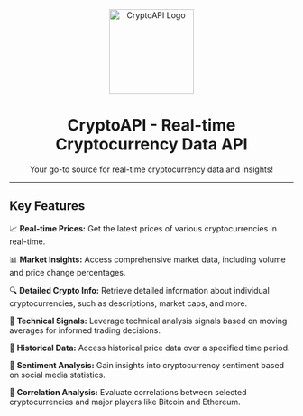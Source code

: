 <div align="center">
  <img src="https://i.postimg.cc/sxSwpCwX/api.png" alt="CryptoAPI Logo" width="150">
  <h1>CryptoAPI - Real-time Cryptocurrency Data API</h1>
  <p>Your go-to source for real-time cryptocurrency data and insights!</p>
</div>

---

## Key Features

📈 **Real-time Prices:** Get the latest prices of various cryptocurrencies in real-time.

📊 **Market Insights:** Access comprehensive market data, including volume and price change percentages.

🔍 **Detailed Crypto Info:** Retrieve detailed information about individual cryptocurrencies, such as descriptions, market caps, and more.

🚀 **Technical Signals:** Leverage technical analysis signals based on moving averages for informed trading decisions.

📅 **Historical Data:** Access historical price data over a specified time period.

🤖 **Sentiment Analysis:** Gain insights into cryptocurrency sentiment based on social media statistics.

🔄 **Correlation Analysis:** Evaluate correlations between selected cryptocurrencies and major players like Bitcoin and Ethereum.
